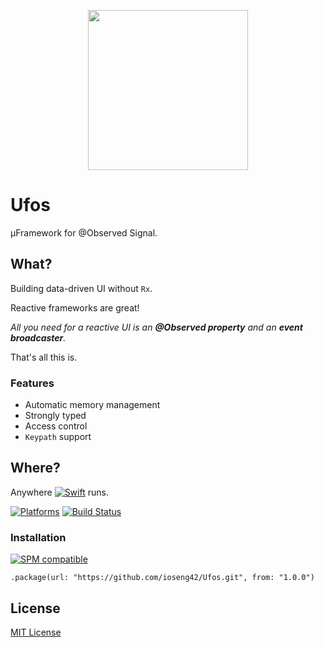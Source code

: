 <p align="center">
  <img src="https://freedesignfile.com/upload/2017/08/ufo-icon-vector.png" align="center" height="256" width="256 title="Ufos">
</p>

# Ufos

µFramework for @Observed Signal.

## What?

Building data-driven UI without `Rx`.

Reactive frameworks are great!

*All you need for a reactive UI is an **@Observed property** and an **event broadcaster**.*

That's all this is.

### Features

* Automatic memory management
* Strongly typed
* Access control
* `Keypath` support

## Where?

Anywhere [![Swift](https://img.shields.io/badge/Swift-5.2-orange.svg)](https://swift.org) runs.

[![Platforms](https://img.shields.io/badge/platforms-iOS%20%7C%20tvOS%20%7C%20macOS%20%7C%20watchOS%20%7C%20Linux-lightgrey.svg)](https://github.com/SwifterSwift/swifterSwift) [![Build Status](https://travis-ci.com/ioseng42/Ufos.svg?branch=master)](https://travis-ci.com/ioseng42/Ufos)

### Installation

[![SPM compatible](https://img.shields.io/badge/SPM-Compatible-brightgreen.svg?style=flat)](https://swift.org/package-manager/)

```
.package(url: "https://github.com/ioseng42/Ufos.git", from: "1.0.0")
```

## License

[MIT License](License)
